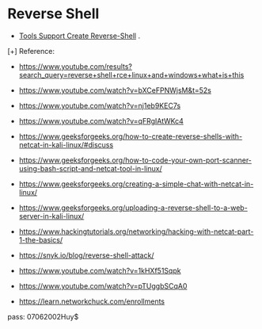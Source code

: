 # Reverse Shell

- [Tools Support Create Reverse-Shell](https://www.revshells.com/) .

[+] Reference:

- https://www.youtube.com/results?search_query=reverse+shell+rce+linux+and+windows+what+is+this

- https://www.youtube.com/watch?v=bXCeFPNWjsM&t=52s

- https://www.youtube.com/watch?v=nj1eb9KEC7s

- https://www.youtube.com/watch?v=qFRgIAtWKc4

- https://www.geeksforgeeks.org/how-to-create-reverse-shells-with-netcat-in-kali-linux/#discuss

- https://www.geeksforgeeks.org/how-to-code-your-own-port-scanner-using-bash-script-and-netcat-tool-in-linux/

- https://www.geeksforgeeks.org/creating-a-simple-chat-with-netcat-in-linux/

- https://www.geeksforgeeks.org/uploading-a-reverse-shell-to-a-web-server-in-kali-linux/

- https://www.hackingtutorials.org/networking/hacking-with-netcat-part-1-the-basics/

- https://snyk.io/blog/reverse-shell-attack/

- https://www.youtube.com/watch?v=1kHXf51Sqpk

- https://www.youtube.com/watch?v=pTUggbSCqA0

- https://learn.networkchuck.com/enrollments

pass: 07062002Huy$


